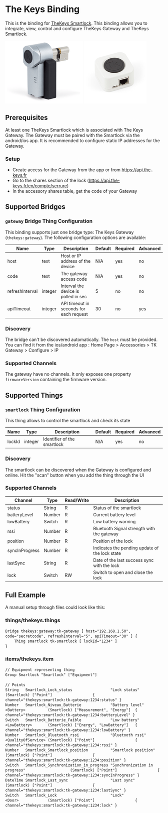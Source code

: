 # The Keys Binding

This is the binding for [TheKeys Smartlock](https://www.the-keys.eu/fr/produits/8-serrure-connectee.html).
This binding allows you to integrate, view, control and configure TheKeys Gateway and TheKeys Smartlock.

![The Keys smartlock](doc/thekeys-smartlock.png)
![The Keys gateway](doc/thekeys-gateway.png)

## Prerequisites

At least one TheKeys Smartlock which is associated with The Keys Gateway.
The Gateway must be paired with the Smartlock via the android/ios app.
It is recommended to configure static IP addresses for the Gateway.

### Setup

- Create access for the Gateway from the app or from https://api.the-keys.fr
- Go to the shares section of the lock (https://api.the-keys.fr/en/compte/serrure)
- In the accessory shares table, get the code of your Gateway

## Supported Bridges

### `gateway` Bridge Thing Configuration

This binding supports just one bridge type: The Keys Gateway (`thekeys:gateway`).
The following configuration options are available:

| Name            | Type    | Description                             | Default | Required | Advanced |
|-----------------|---------|-----------------------------------------|---------|----------|----------|
| host            | text    | Host or IP address of the device        | N/A     | yes      | no       |
| code            | text    | The gateway access code                 | N/A     | yes      | no       |
| refreshInterval | integer | Interval the device is polled in sec    | 5       | no       | no       |
| apiTimeout      | integer | API timeout in seconds for each request | 30      | no       | yes      |

### Discovery

The bridge can't be discovered automatically.
The `host` must be provided.
You can find it from the ios/android app : Home Page > Accessories > TK Gateway > Configure > IP

### Supported Channels

The gateway have no channels.
It only exposes one property `firmwareVersion` containing the firmware version.

## Supported Things

### `smartlock` Thing Configuration

This thing allows to control the smartlock and check its state

| Name            | Type    | Description                           | Default | Required | Advanced |
|-----------------|---------|---------------------------------------|---------|----------|----------|
| lockId          | integer | Identifier of the smartlock           | N/A     | yes      | no       |

### Discovery

The smartlock can be discovered when the Gateway is configured and online.
Hit the "scan" button when you add the thing through the UI

### Supported Channels

| Channel         | Type   | Read/Write | Description                                    |
|-----------------|--------|------------|------------------------------------------------|
| status          | String | R          | Status of the smartlock                        |
| batteryLevel    | Number | R          | Current battery level                          |
| lowBattery      | Switch | R          | Low battery warning                            |
| rssi            | Number | R          | Bluetooth Signal strength with the gateway     |
| position        | Number | R          | Position of the lock                           |
| syncInProgress  | Number | R          | Indicates the pending update of the lock state |
| lastSync        | String | R          | Date of the last success sync with the lock    |
| lock            | Switch | RW         | Switch to open and close the lock              |

## Full Example

A manual setup through files could look like this:

### things/thekeys.things

```
Bridge thekeys:gateway:tk-gateway [ host="192.168.1.50", code="secretcode", refreshInterval="5", apiTimeout="30" ] {
    Thing smartlock tk-smartlock [ lockId="1234" ]
}
```

### items/thekeys.item

```
// Equipment representing thing
Group Smartlock "Smartlock" ["Equipment"]

// Points
String   Smartlock_Lock_status                 "Lock status"                                    (Smartlock) ["Point"]                  { channel="thekeys:smartlock:tk-gateway:1234:status" }         
Number   Smartlock_Niveau_Batterie             "Battery level"               <Battery>          (Smartlock) ["Measurement", "Energy"]  { channel="thekeys:smartlock:tk-gateway:1234:batteryLevel" }   
Switch   Smartlock_Batterie_Faible             "Low battery"                 <LowBattery>       (Smartlock) ["Energy", "LowBattery"]   { channel="thekeys:smartlock:tk-gateway:1234:lowBattery" }     
Number   Smartlock_Bluetooth_rssi              "Bluetooth rssi"              <QualityOfService> (Smartlock) ["Point"]                  { channel="thekeys:smartlock:tk-gateway:1234:rssi" }           
Number   Smartlock_Smartlock_position          "Smartlock position"                             (Smartlock) ["Point"]                  { channel="thekeys:smartlock:tk-gateway:1234:position" }       
Switch   Smartlock_Synchronization_in_progress "Synchronization in progress"                    (Smartlock) ["Point"]                  { channel="thekeys:smartlock:tk-gateway:1234:syncInProgress" } 
DateTime Smartlock_Last_sync                   "Last sync"                                      (Smartlock) ["Point"]                  { channel="thekeys:smartlock:tk-gateway:1234:lastSync" }       
Switch   Smartlock_Lock                        "Lock"                        <Door>             (Smartlock) ["Point"]                  { channel="thekeys:smartlock:tk-gateway:1234:lock" }           
```

